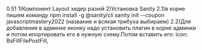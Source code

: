 

0.51
1)Компонент Layout хедер разній
2)Установка Sanity
   2.1)в корне  пишем команду
       npm install -g @sanity/cli
      sanity init --coupon javascriptmastery2022
      (название и всякая трибуха выбираем)
   2.2)Для добавления в админке иконку надо установить плагин в корне админки 
     и потом ипортировать его в нужную схему.Потом вставить его:
       icon: BsFillFilePostFill,
